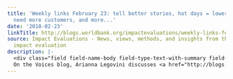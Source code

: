 ```yaml
---
title: 'Weekly links February 23: tell better stories, hot days = lower profits, women
  need more customers, and more...'
date: '2018-02-23'
linkTitle: http://blogs.worldbank.org/impactevaluations/weekly-links-february-23-tell-better-stories-hot-days-lower-profits-women-need-more-customers-and
source: Impact Evaluations - News, views, methods, and insights from the world of
  impact evaluation
description: |-
  <div class="field field-name-body field-type-text-with-summary field-label-hidden"><div class="field-items"><div class="field-item even"><ul><li>
  On the Voices blog, Arianna Legovini discusses <a href="http://blogs.worldbank.org/voices/edutainment-changes-way-we-do-development" rel="nofollow">DIME’s program of work on edutainment</a>, and why information interventions that “lacked inspiring narratives, and were communicated through outdated and uninteresting outlets such as billboards and leafle
---
```

